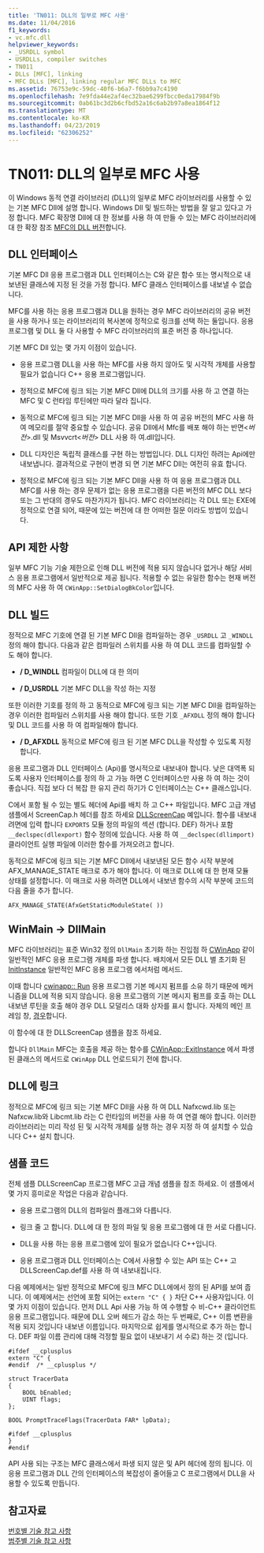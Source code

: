 ```yaml
---
title: 'TN011: DLL의 일부로 MFC 사용'
ms.date: 11/04/2016
f1_keywords:
- vc.mfc.dll
helpviewer_keywords:
- _USRDLL symbol
- USRDLLs, compiler switches
- TN011
- DLLs [MFC], linking
- MFC DLLs [MFC], linking regular MFC DLLs to MFC
ms.assetid: 76753e9c-59dc-40f6-b6a7-f6bb9a7c4190
ms.openlocfilehash: 7e9fda44e2af4ec32bae6299fbcc0eda17984f9b
ms.sourcegitcommit: 0ab61bc3d2b6cfbd52a16c6ab2b97a8ea1864f12
ms.translationtype: MT
ms.contentlocale: ko-KR
ms.lasthandoff: 04/23/2019
ms.locfileid: "62306252"
---
```

# <a name="tn011-using-mfc-as-part-of-a-dll"></a>TN011: DLL의 일부로 MFC 사용

이 Windows 동적 연결 라이브러리 (DLL)의 일부로 MFC 라이브러리를 사용할 수 있는 기본 MFC Dll에 설명 합니다. Windows Dll 및 빌드하는 방법을 잘 알고 있다고 가정 합니다. MFC 확장명 Dll에 대 한 정보를 사용 하 여 만들 수 있는 MFC 라이브러리에 대 한 확장 참조 [MFC의 DLL 버전](../mfc/tn033-dll-version-of-mfc.md)합니다.

## <a name="dll-interfaces"></a>DLL 인터페이스

기본 MFC Dll 응용 프로그램과 DLL 인터페이스는 C와 같은 함수 또는 명시적으로 내보낸된 클래스에 지정 된 것을 가정 합니다. MFC 클래스 인터페이스를 내보낼 수 없습니다.

MFC를 사용 하는 응용 프로그램과 DLL을 원하는 경우 MFC 라이브러리의 공유 버전을 사용 하거나 또는 라이브러리의 복사본에 정적으로 링크를 선택 하는 둘입니다. 응용 프로그램 및 DLL 둘 다 사용할 수 MFC 라이브러리의 표준 버전 중 하나입니다.

기본 MFC Dll 있는 몇 가지 이점이 있습니다.

- 응용 프로그램 DLL을 사용 하는 MFC를 사용 하지 않아도 및 시각적 개체를 사용할 필요가 없습니다 C++ 응용 프로그램입니다.

- 정적으로 MFC에 링크 되는 기본 MFC Dll에 DLL의 크기를 사용 하 고 연결 하는 MFC 및 C 런타임 루틴에만 따라 달라 집니다.

- 동적으로 MFC에 링크 되는 기본 MFC Dll을 사용 하 여 공유 버전의 MFC 사용 하 여 메모리를 절약 중요할 수 있습니다. 공유 Dll에서 Mfc를 배포 해야 하는 반면\<*버전*>.dll 및 Msvvcrt\<*버전*> DLL 사용 하 여.dll입니다.

- DLL 디자인은 독립적 클래스를 구현 하는 방법입니다. DLL 디자인 하려는 Api에만 내보냅니다. 결과적으로 구현이 변경 되 면 기본 MFC Dll는 여전히 유효 합니다.

- 정적으로 MFC에 링크 되는 기본 MFC Dll을 사용 하 여 응용 프로그램과 DLL MFC를 사용 하는 경우 문제가 없는 응용 프로그램을 다른 버전의 MFC DLL 보다 또는 그 반대의 경우도 마찬가지가 됩니다. MFC 라이브러리는 각 DLL 또는 EXE에 정적으로 연결 되어, 때문에 있는 버전에 대 한 어떠한 질문 이라도 방법이 있습니다.

## <a name="api-limitations"></a>API 제한 사항

일부 MFC 기능 기술 제한으로 인해 DLL 버전에 적용 되지 않습니다 없거나 해당 서비스 응용 프로그램에서 일반적으로 제공 됩니다. 적용할 수 없는 유일한 함수는 현재 버전의 MFC 사용 하 여 `CWinApp::SetDialogBkColor`입니다.

## <a name="building-your-dll"></a>DLL 빌드

정적으로 MFC 기호에 연결 된 기본 MFC Dll을 컴파일하는 경우 `_USRDLL` 고 `_WINDLL` 정의 해야 합니다. 다음과 같은 컴파일러 스위치를 사용 하 여 DLL 코드를 컴파일할 수도 해야 합니다.

- **/ D_WINDLL** 컴파일이 DLL에 대 한 의미

- **/ D_USRDLL** 기본 MFC DLL을 작성 하는 지정

또한 이러한 기호를 정의 하 고 동적으로 MFC에 링크 되는 기본 MFC Dll을 컴파일하는 경우 이러한 컴파일러 스위치를 사용 해야 합니다. 또한 기호 `_AFXDLL` 정의 해야 합니다 및 DLL 코드를 사용 하 여 컴파일해야 합니다.

- **/ D_AFXDLL** 동적으로 MFC에 링크 된 기본 MFC DLL을 작성할 수 있도록 지정 합니다.

응용 프로그램과 DLL 인터페이스 (Api)를 명시적으로 내보내야 합니다. 낮은 대역폭 되도록 사용자 인터페이스를 정의 하 고 가능 하면 C 인터페이스만 사용 하 여 하는 것이 좋습니다. 직접 보다 더 복잡 한 유지 관리 하기가 C 인터페이스는 C++ 클래스입니다.

C에서 포함 될 수 있는 별도 헤더에 Api를 배치 하 고 C++ 파일입니다. MFC 고급 개념 샘플에서 ScreenCap.h 헤더를 참조 하세요 [DLLScreenCap](../overview/visual-cpp-samples.md) 예입니다. 함수를 내보내려면에 입력 합니다 `EXPORTS` 모듈 정의 파일의 섹션 (합니다. DEF) 하거나 포함 `__declspec(dllexport)` 함수 정의에 있습니다. 사용 하 여 `__declspec(dllimport)` 클라이언트 실행 파일에 이러한 함수를 가져오려고 합니다.

동적으로 MFC에 링크 되는 기본 MFC Dll에서 내보낸된 모든 함수 시작 부분에 AFX_MANAGE_STATE 매크로 추가 해야 합니다. 이 매크로 DLL에 대 한 현재 모듈 상태를 설정합니다. 이 매크로 사용 하려면 DLL에서 내보낸 함수의 시작 부분에 코드의 다음 줄을 추가 합니다.

`AFX_MANAGE_STATE(AfxGetStaticModuleState( ))`

## <a name="winmain---dllmain"></a>WinMain -> DllMain

MFC 라이브러리는 표준 Win32 정의 `DllMain` 초기화 하는 진입점 하 [CWinApp](../mfc/reference/cwinapp-class.md) 같이 일반적인 MFC 응용 프로그램 개체를 파생 합니다. 배치에서 모든 DLL 별 초기화 된 [InitInstance](../mfc/reference/cwinapp-class.md#initinstance) 일반적인 MFC 응용 프로그램 에서처럼 메서드.

이때 합니다 [cwinapp:: Run](../mfc/reference/cwinapp-class.md#run) 응용 프로그램 기본 메시지 펌프를 소유 하기 때문에 메커니즘을 DLL에 적용 되지 않습니다. 응용 프로그램의 기본 메시지 펌프를 호출 하는 DLL 내보낸 루틴을 호출 해야 경우 DLL 모덜리스 대화 상자를 표시 합니다. 자체의 메인 프레임 창, [경우](../mfc/reference/cwinapp-class.md#pretranslatemessage)합니다.

이 함수에 대 한 DLLScreenCap 샘플을 참조 하세요.

합니다 `DllMain` MFC는 호출을 제공 하는 함수를 [CWinApp::ExitInstance](../mfc/reference/cwinapp-class.md#exitinstance) 에서 파생 된 클래스의 메서드로 `CWinApp` DLL 언로드되기 전에 합니다.

## <a name="linking-your-dll"></a>DLL에 링크

정적으로 MFC에 링크 되는 기본 MFC Dll을 사용 하 여 DLL Nafxcwd.lib 또는 Nafxcw.lib와 Libcmt.lib 라는 C 런타임의 버전을 사용 하 여 연결 해야 합니다. 이러한 라이브러리는 미리 작성 된 및 시각적 개체를 실행 하는 경우 지정 하 여 설치할 수 있습니다 C++ 설치 합니다.

## <a name="sample-code"></a>샘플 코드

전체 샘플 DLLScreenCap 프로그램 MFC 고급 개념 샘플을 참조 하세요. 이 샘플에서 몇 가지 흥미로운 작업은 다음과 같습니다.

- 응용 프로그램의 DLL의 컴파일러 플래그와 다릅니다.

- 링크 줄 고 합니다. DLL에 대 한 정의 파일 및 응용 프로그램에 대 한 서로 다릅니다.

- DLL을 사용 하는 응용 프로그램에 있이 필요가 없습니다 C++입니다.

- 응용 프로그램과 DLL 인터페이스는 C에서 사용할 수 있는 API 또는 C++ 고 DLLScreenCap.def를 사용 하 여 내보내집니다.

다음 예제에서는 일반 정적으로 MFC에 링크 MFC DLL에에서 정의 된 API를 보여 줍니다. 이 예제에서는 선언에 포함 되어는 `extern "C" { }` 차단 C++ 사용자입니다. 이 몇 가지 이점이 있습니다. 먼저 DLL Api 사용 가능 하 여 수행할 수 비-C++ 클라이언트 응용 프로그램입니다. 때문에 DLL 오버 헤드가 감소 하는 두 번째로, C++ 이름 변환을 적용 되지 것입니다 내보낸 이름입니다. 마지막으로 쉽게를 명시적으로 추가 하는 합니다. DEF 파일 이름 관리에 대해 걱정할 필요 없이 내보내기 서 수로) 하는 것 (입니다.

```
#ifdef __cplusplus
extern "C" {
#endif  /* __cplusplus */

struct TracerData
{
    BOOL bEnabled;
    UINT flags;
};

BOOL PromptTraceFlags(TracerData FAR* lpData);

#ifdef __cplusplus
}
#endif
```

API 사용 되는 구조는 MFC 클래스에서 파생 되지 않은 및 API 헤더에 정의 됩니다. 이 응용 프로그램과 DLL 간의 인터페이스의 복잡성이 줄어들고 C 프로그램에서 DLL을 사용할 수 있도록 만듭니다.

## <a name="see-also"></a>참고자료

[번호별 기술 참고 사항](../mfc/technical-notes-by-number.md)<br/>
[범주별 기술 참고 사항](../mfc/technical-notes-by-category.md)
